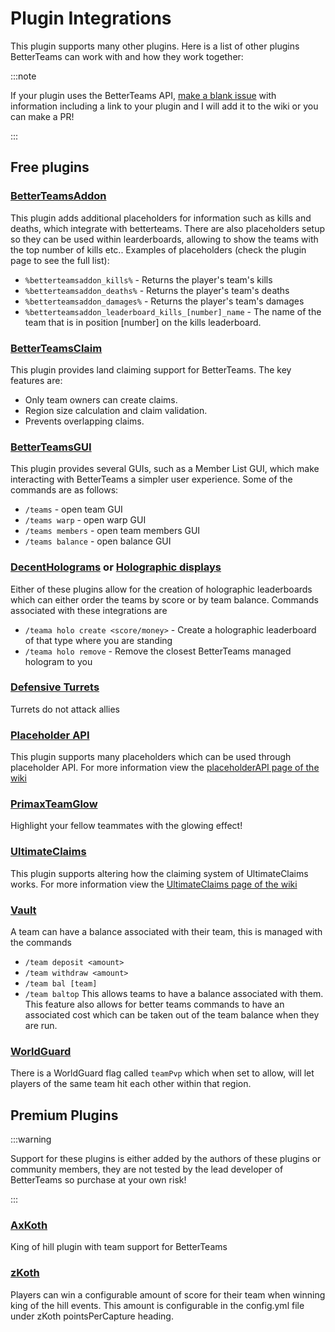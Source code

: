 # Plugin Integrations

This plugin supports many other plugins. Here is a list of other plugins BetterTeams can work with and how they work together:

:::note

If your plugin uses the BetterTeams API, [make a blank issue](https://github.com/booksaw/BetterTeams/issues/new/choose) with information including a link to your plugin and I will add it to the wiki or you can make a PR!

:::

## Free plugins

### [BetterTeamsAddon](https://www.spigotmc.org/resources/betterteamsaddon.119246/)

This plugin adds additional placeholders for information such as kills and deaths, which integrate with betterteams. There are also placeholders setup so they can be used within learderboards, allowing to show the teams with the top number of kills etc..
Examples of placeholders (check the plugin page to see the full list):

* `%betterteamsaddon_kills%` - Returns the player's team's kills
* `%betterteamsaddon_deaths%` - Returns the player's team's deaths
* `%betterteamsaddon_damages%` - Returns the player's team's damages
* `%betterteamsaddon_leaderboard_kills_[number]_name` - The name of the team that is in position [number] on the kills leaderboard.

### [BetterTeamsClaim](https://modrinth.com/plugin/betterteamsclaim)

This plugin provides land claiming support for BetterTeams. The key features are:

* Only team owners can create claims.
* Region size calculation and claim validation.
* Prevents overlapping claims.

### [BetterTeamsGUI](https://modrinth.com/plugin/betterteamsgui)

This plugin provides several GUIs, such as a Member List GUI, which make interacting with BetterTeams a simpler user experience. Some of the commands are as follows:

* `/teams` - open team GUI
* `/teams warp` - open warp GUI
* `/teams members` - open team members GUI
* `/teams balance` - open balance GUI

### [DecentHolograms](https://www.spigotmc.org/resources/96927/) or [Holographic displays](https://dev.bukkit.org/projects/holographic-displays)

Either of these plugins allow for the creation of holographic leaderboards which can either order the teams by score or by team balance. Commands associated with these integrations are

* `/teama holo create <score/money>` - Create a holographic leaderboard of that type where you are standing
* `/teama holo remove` - Remove the closest BetterTeams managed hologram to you

### [Defensive Turrets](https://www.spigotmc.org/resources/defensiveturrets-defend-yourself-using-turrets-1-8-1-16.67188/)

Turrets do not attack allies

### [Placeholder API](https://www.spigotmc.org/resources/placeholderapi.6245/)

This plugin supports many placeholders which can be used through placeholder API. For more information view the [placeholderAPI page of the wiki](./PlaceholderAPI)

### [PrimaxTeamGlow](https://www.spigotmc.org/resources/primaxteamglow.127974/)

Highlight your fellow teammates with the glowing effect!

### [UltimateClaims](https://songoda.com/marketplace/product/ultimateclaims-the-ultimate-claiming-plugin.65)

This plugin supports altering how the claiming system of UltimateClaims works. For more information view the [UltimateClaims page of the wiki](./UltimateClaims)

### [Vault](https://www.spigotmc.org/resources/vault.34315/)

A team can have a balance associated with their team, this is managed with the commands

* `/team deposit <amount>`
* `/team withdraw <amount>`
* `/team bal [team]`
* `/team baltop`
This allows teams to have a balance associated with them. This feature also allows for better teams commands to have an associated cost which can be taken out of the team balance when they are run.

### [WorldGuard](https://dev.bukkit.org/projects/worldguard)

There is a WorldGuard flag called `teamPvp` which when set to allow, will let players of the same team hit each other within that region.

## Premium Plugins

:::warning

Support for these plugins is either added by the authors of these plugins or community members, they are not tested by the lead developer of BetterTeams so purchase at your own risk!

:::

### [AxKoth](https://www.spigotmc.org/resources/axkoth-the-all-in-one-koth-plugin.114159/)

King of hill plugin with team support for BetterTeams

### [zKoth](https://www.spigotmc.org/resources/zkoth-king-of-the-hill.76749/)

Players can win a configurable amount of score for their team when winning king of the hill events. This amount is configurable in the config.yml file under zKoth pointsPerCapture heading.
